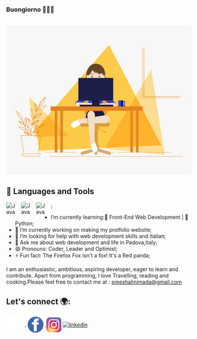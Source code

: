 ### Buongiorno 👋👩‍💻
<br>
 <img src="https://github.com/shalinimada/shalinimada/blob/master/girl.gif" alt="Coder GIF" width="500" height="400">
</br>


## 🧰 Languages and Tools <br>
<img align="left" alt="Java" width="30px" style="padding-right:10px;" src="https://cdn.jsdelivr.net/gh/devicons/devicon/icons/html5/html5-original-wordmark.svg" />
<img align="left" alt="Java" width="30px" style="padding-right:10px;" src="https://cdn.jsdelivr.net/gh/devicons/devicon/icons/css3/css3-plain.svg" />
<img align="left" alt="Java" width="30px" style="padding-right:10px;" src="https://cdn.jsdelivr.net/gh/devicons/devicon/icons/javascript/javascript-plain.svg" />;
<br>

- I’m currently learning:🌱 Front-End Web Development | 🌱 Python;
- 🔭 I’m currently working on making my protfolio website;
- 🤔 I’m looking for help with web development skills and Italian;
- 💬 Ask me about web development and life in Padova,Italy;
- 😄 Pronouns: Coder, Leader and Optimist;
- ⚡ Fun fact: The Firefox Fox isn't a fox! It's a Red panda;

I am an enthusiastic, ambitious, aspiring developer, eager to learn and contribute. Apart from programming, I love Travelling, reading and cooking.Please feel free to contact me at : sreeshalinimada@gmail.com

## Let's connect 🌍:
<a href="https://github.com/shalinimada">  <img align="center" src="https://github.com/shalinimada/shalinimada/blob/b589c2e0371e77fcc3fd1efb00f36c0e082d034e/logos/github.png" width="50" height="50" alt="github"> </a><a href="https://www.facebook.com/shalinimada/">  <img align="center" src="https://github.com/shalinimada/shalinimada/blob/b589c2e0371e77fcc3fd1efb00f36c0e082d034e/logos/fb.png" width="50" height="50" alt="facebook"> </a><a href="https://www.instagram.com/shalini_sreee/"><img align="center" src="https://github.com/shalinimada/shalinimada/blob/b589c2e0371e77fcc3fd1efb00f36c0e082d034e/logos/insta.png" width="40" height="40" alt="instagram"></img></a>  <a href="https://www.linkedin.com/in/sree-shalini-mada-a89638190/"><img align="center" src="https://logos-world.net/wp-content/uploads/2020/04/Linkedin-Logo.png" width="70" height="50" alt="linkedin"></a>



